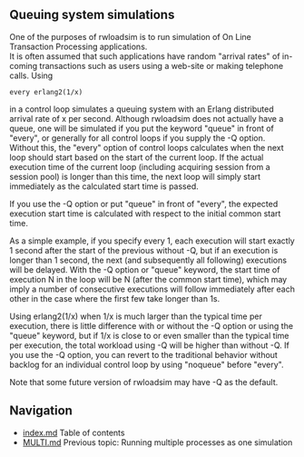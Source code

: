 ## Queuing system simulations 
One of the purposes of rwloadsim is to run simulation of On Line Transaction Processing 
applications.  
It is often assumed that such applications have random "arrival rates" of in-coming transactions
such as users using a web-site or making telephone calls.
Using 
```
every erlang2(1/x)
```
in a control loop simulates a queuing system 
with an Erlang distributed arrival rate of x per second.
Although rwloadsim does not actually have a queue, one will be 
simulated if you put the keyword "queue" in front of "every", or generally for all 
control loops if you supply the -Q option.
Without this, the "every" option of control loops calculates when the 
next loop should start based on the start of the current loop.
If the actual execution time of the current loop (including acquiring 
session from a session pool) is longer than this time, the next loop 
will simply start immediately as the calculated start time is passed.

If you use the -Q option or put "queue" in front of "every", the 
expected execution start time is calculated with respect to the initial 
common start time.

As a simple example, if you specify every 1, each execution will start 
exactly 1 second after the start of the previous without -Q, but if an 
execution is longer than 1 second, the next (and subsequently all 
following) executions will be delayed.
With the -Q option or "queue" keyword, the start time of execution N in 
the loop will be N (after the common start time), which may imply a 
number of consecutive executions will follow immediately after each 
other in the case where the first few take longer than 1s.

Using erlang2(1/x) when 1/x is much larger than the typical time per 
execution, there is little difference with or without the -Q option or using the "queue" keyword, 
but if 1/x is close to or even smaller than the typical time per 
execution, the total workload using -Q will be higher than without -Q.
If you use the -Q option, you can revert to the traditional behavior 
without backlog for an individual control loop by using "noqueue" 
before "every".

Note that some future version of rwloadsim may have -Q as the default.

## Navigation
* [index.md](index.md#rwpload-simulator-users-guide) Table of contents
* [MULTI.md](MULTI.md) Previous topic: Running multiple processes as one simulation
